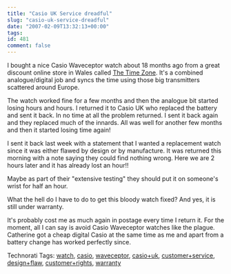 ```yaml
---
title: "Casio UK Service dreadful"
slug: "casio-uk-service-dreadful"
date: "2007-02-09T13:32:13+00:00"
tags:
id: 481
comment: false
---
```


I bought a nice Casio Waveceptor watch about 18 months ago from a great discount online store in Wales called [The Time Zone](http://www.discount-watches.co.uk/). It's a combined analogue/digital job and syncs the time using those big transmitters scattered around Europe.

The watch worked fine for a few months and then the analogue bit started losing hours and hours. I returned it to Casio UK who replaced the battery and sent it back. In no time at all the problem returned. I sent it back again and they replaced much of the innards. All was well for another few months and then it started losing time again!

I sent it back last week with a statement that I wanted a replacement watch since it was either flawed by design or by manufacture. It was returned this morning with a note saying they could find nothing wrong. Here we are 2 hours later and it has already lost an hour!!

Maybe as part of their "extensive testing" they should put it on someone's wrist for half an hour.

What the hell do I have to do to get this bloody watch fixed? And yes, it is still under warranty.

It's probably cost me as much again in postage every time I return it. For the moment, all I can say is avoid Casio Waveceptor watches like the plague. Catherine got a cheap digital Casio at the same time as me and apart from a battery change has worked perfectly since.

<span class="technoratitag">Technorati Tags: [watch](http://www.technorati.com/tags/watch), [casio](http://www.technorati.com/tags/casio), [waveceptor](http://www.technorati.com/tags/waveceptor), [casio+uk](http://www.technorati.com/tags/casio+uk), [customer+service](http://www.technorati.com/tags/customer+service), [design+flaw](http://www.technorati.com/tags/design+flaw), [customer+rights](http://www.technorati.com/tags/customer+rights), [warranty](http://www.technorati.com/tags/warranty)</span>
